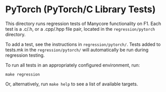 # PyTorch (PyTorch/C Library Tests)

This directory runs regression tests of Manycore
functionality on F1. Each test is a .c/.h, or a .cpp/.hpp file pair,
located in the `regression/pytorch` directory.

To add a test, see the instructions in `regression/pytorch/`. Tests
added to tests.mk in the `regression/pytorch/` will automatically
be run during regression testing.

To run all tests in an appropriately configured environment, run:

```make regression``` 

Or, alternatively, run `make help` to see a list of available targets.

